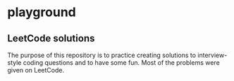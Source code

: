 # playground
## LeetCode solutions

The purpose of this repository is to practice creating solutions to interview-style coding questions and to have some fun.
Most of the problems were given on LeetCode.
